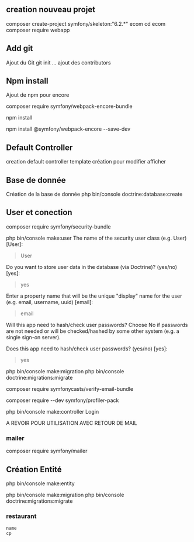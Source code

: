 ## creation nouveau projet

composer create-project symfony/skeleton:"6.2.*" ecom
cd ecom
composer require webapp

## Add git

Ajout du Git 
git init ...
ajout des contributors

## Npm install
Ajout de npm pour encore

composer require symfony/webpack-encore-bundle

npm install

npm install @symfony/webpack-encore --save-dev

## Default Controller
creation default controller
template création pour modifier afficher

## Base de donnée

Création de la base de donnée
php bin/console doctrine:database:create

## User et conection

composer require symfony/security-bundle

php bin/console make:user
 The name of the security user class (e.g. User) [User]:
 > User

 Do you want to store user data in the database (via Doctrine)? (yes/no) [yes]:
 > yes

 Enter a property name that will be the unique "display" name for the user (e.g. email, username, uuid) [email]:
 > email

 Will this app need to hash/check user passwords? Choose No if passwords are not needed or will be checked/hashed by some other system (e.g. a single sign-on server).

 Does this app need to hash/check user passwords? (yes/no) [yes]:
 > yes

 php bin/console make:migration
 php bin/console doctrine:migrations:migrate

 composer require symfonycasts/verify-email-bundle

 composer require --dev symfony/profiler-pack

 php bin/console make:controller Login  

 A REVOIR POUR UTILISATION AVEC RETOUR DE MAIL

 ### mailer 
 composer require symfony/mailer


## Création Entité

php bin/console make:entity


php bin/console make:migration
php bin/console doctrine:migrations:migrate

### restaurant
    name
    cp

